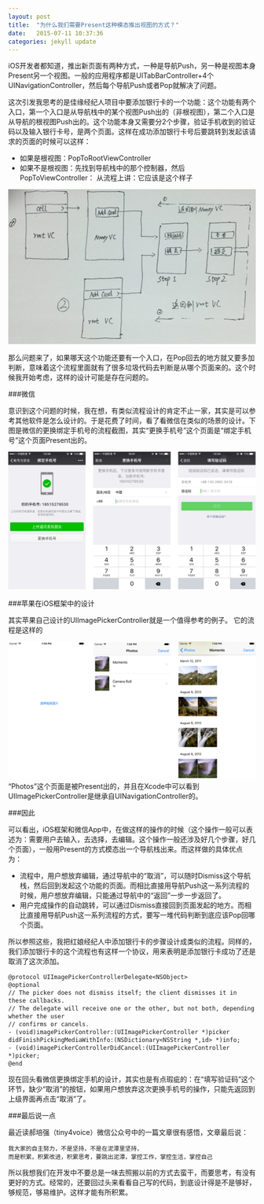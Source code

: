 ```yaml
---
layout: post
title:  "为什么我们需要Present这种模态推出视图的方式？"
date:   2015-07-11 10:37:36
categories: jekyll update
---
```

iOS开发者都知道，推出新页面有两种方式，一种是导航Push，另一种是视图本身Present另一个视图。一般的应用程序都是UITabBarController+4个UINavigationController，然后每个导航Push或者Pop就解决了问题。

这次引发我思考的是佳缘经纪人项目中要添加银行卡的一个功能：这个功能有两个入口，第一个入口是从导航栈中的某个视图Push出的（非根视图），第二个入口是从导航的根视图Push出的。这个功能本身又需要分2个步骤，验证手机收到的验证码以及输入银行卡号，是两个页面。这样在成功添加银行卡号后要跳转到发起该请求的页面的时候可以这样：
- 如果是根视图：PopToRootViewController
- 如果不是根视图：先找到导航栈中的那个控制器，然后PopToViewController：
从流程上讲：它应该是这个样子

![](/assets/2015/broker_add_bankCard.png)

那么问题来了，如果哪天这个功能还要有一个入口，在Pop回去的地方就又要多加判断，意味着这个流程里面就有了很多垃圾代码去判断是从哪个页面来的。这个时候我开始考虑，这样的设计可能是存在问题的。

###微信

意识到这个问题的时候，我在想，有类似流程设计的肯定不止一家，其实是可以参考其他软件是怎么设计的。于是花费了时间，看了看微信在类似的场景的设计。下图是微信的更换绑定手机号的流程截图，其实“更换手机号”这个页面是“绑定手机号”这个页面Present出的。

![](/assets/2015/wechat_change_phone.png)

###苹果在iOS框架中的设计

其实苹果自己设计的UIImagePickerController就是一个值得参考的例子。
它的流程是这样的

![](/assets/2015/ios_imagePicker.png)
“Photos”这个页面是被Present出的，并且在Xcode中可以看到UIImagePickerController是继承自UINavigationController的。

###因此

可以看出，iOS框架和微信App中，在做这样的操作的时候（这个操作一般可以表述为：需要用户去输入，去选择，去编辑。这个操作一般还涉及好几个步骤，好几个页面），一般用Present的方式模态出一个导航栈出来。而这样做的具体优点为：

- 流程中，用户想放弃编辑，通过导航中的“取消”，可以随时Dismiss这个导航栈，然后回到发起这个功能的页面。而相比直接用导航Push这一系列流程的时候，用户想放弃编辑，只能通过导航中的“返回”一步一步返回了。
- 用户完成操作的自动跳转，可以通过Dismiss直接回到页面发起的地方。而相比直接用导航Push这一系列流程的方式，要写一堆代码判断到底应该Pop回哪个页面。

所以参照这些，我把红娘经纪人中添加银行卡的步骤设计成类似的流程。同样的，我们添加银行卡的这个流程也有这样一个协议，用来表明是添加银行卡成功了还是取消了这次添加。

	@protocol UIImagePickerControllerDelegate<NSObject>
	@optional
	// The picker does not dismiss itself; the client dismisses it in these callbacks.
	// The delegate will receive one or the other, but not both, depending whether the user
	// confirms or cancels.
	- (void)imagePickerController:(UIImagePickerController *)picker didFinishPickingMediaWithInfo:(NSDictionary<NSString *,id> *)info;
	- (void)imagePickerControllerDidCancel:(UIImagePickerController *)picker;
	@end

现在回头看微信更换绑定手机的设计，其实也是有点瑕疵的：在“填写验证码”这个环节，缺少“取消”的按钮，如果用户想放弃这次更换手机号的操作，只能先返回到上级界面再点击“取消”了。

###最后说一点

最近读郝培强（tiny4voice）微信公众号中的一篇文章很有感悟，文章最后说：

	我大家的自主努力，不是坚持，不是在泥潭里坚持，
	而是积累，积累改进，积累思考，要跳出泥潭，掌控工作，掌控生活，掌控自己
	
所以我想我们在开发中不要总是一味去照搬以前的方式去蛮干，而要思考，有没有更好的方式。经常的，还要回过头来看看自己写的代码，到底设计得是不是够好，够规范，够易维护。这样才能有所积累。



